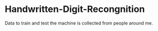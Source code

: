 # Handwritten-Digit-Recongnition

Data to train and test the machine is collected from people around me.
